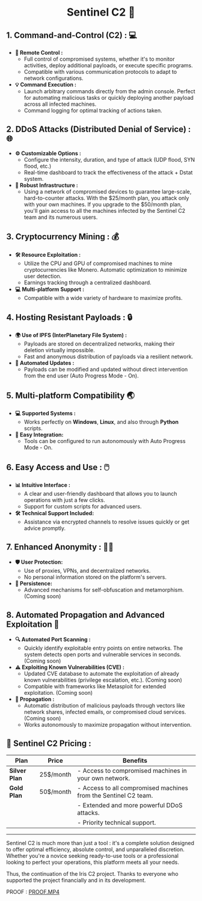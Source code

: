 <h1 align="center">Sentinel C2 🚀</h1>

## **1. Command-and-Control (C2) :** 💻

- **🔧 Remote Control :**
  - Full control of compromised systems, whether it's to monitor activities, deploy additional payloads, or execute specific programs.
  - Compatible with various communication protocols to adapt to network configurations.
- **💡 Command Execution :**
  - Launch arbitrary commands directly from the admin console. Perfect for automating malicious tasks or quickly deploying another payload across all infected machines.
  - Command logging for optimal tracking of actions taken.

## **2. DDoS Attacks (Distributed Denial of Service) :** 🌐

- **⚙️ Customizable Options :**
  - Configure the intensity, duration, and type of attack (UDP flood, SYN flood, etc.)
  - Real-time dashboard to track the effectiveness of the attack + Dstat system.
- **💪 Robust Infrastructure :**
  - Using a network of compromised devices to guarantee large-scale, hard-to-counter attacks. With the $25/month plan, you attack only with your own machines. If you upgrade to the $50/month plan, you'll gain access to all the machines infected by the Sentinel C2 team and its numerous users.

## **3. Cryptocurrency Mining :** 💰

- **🛠️ Resource Exploitation :**
  - Utilize the CPU and GPU of compromised machines to mine cryptocurrencies like Monero. Automatic optimization to minimize user detection.
  - Earnings tracking through a centralized dashboard.
- **💻 Multi-platform Support :**
  - Compatible with a wide variety of hardware to maximize profits.

## **4. Hosting Resistant Payloads :** 🔒

- **🌍 Use of IPFS (InterPlanetary File System) :**
  - Payloads are stored on decentralized networks, making their deletion virtually impossible.
  - Fast and anonymous distribution of payloads via a resilient network.
- **🔄 Automated Updates :**
  - Payloads can be modified and updated without direct intervention from the end user (Auto Progress Mode - On).

## **5. Multi-platform Compatibility** 🌏

- **💻 Supported Systems :**
  - Works perfectly on **Windows**, **Linux**, and also through **Python** scripts.
- **🔧 Easy Integration:**
  - Tools can be configured to run autonomously with Auto Progress Mode - On.

## **6. Easy Access and Use :** 🖱️

- **📊 Intuitive Interface :**
  - A clear and user-friendly dashboard that allows you to launch operations with just a few clicks.
  - Support for custom scripts for advanced users.
- **🛠️ Technical Support Included:**
  - Assistance via encrypted channels to resolve issues quickly or get advice promptly.

## **7. Enhanced Anonymity :** 🕵️‍♂️

- **🛡️ User Protection:**
  - Use of proxies, VPNs, and decentralized networks.
  - No personal information stored on the platform's servers.
- **🔐 Persistence:**
  - Advanced mechanisms for self-obfuscation and metamorphism. (Coming soon)

## **8. Automated Propagation and Advanced Exploitation** 🚀

- **🔍 Automated Port Scanning :**
  - Quickly identify exploitable entry points on entire networks. The system detects open ports and vulnerable services in seconds. (Coming soon)
- **⚠️ Exploiting Known Vulnerabilities (CVE) :**
  - Updated CVE database to automate the exploitation of already known vulnerabilities (privilege escalation, etc.). (Coming soon)
  - Compatible with frameworks like Metasploit for extended exploitation. (Coming soon)
- **🐛 Propagation :**
  - Automatic distribution of malicious payloads through vectors like network shares, infected emails, or compromised cloud services. (Coming soon)
  - Works autonomously to maximize propagation without intervention.

## 💸 **Sentinel C2 Pricing :**

|    **Plan**     |    **Price**    |   **Benefits**                                                              |
|-----------------|-----------------|----------------------------------------------------------------------------|
| **Silver Plan** | 25$/month       | - Access to compromised machines in your own network.                       |
| **Gold Plan**   | 50$/month       | - Access to all compromised machines from the Sentinel C2 team.             |
|                 |                 | - Extended and more powerful DDoS attacks.                                 |
|                 |                 | - Priority technical support.                                              |

---

Sentinel C2 is much more than just a tool : it's a complete solution designed to offer optimal efficiency, absolute control, and unparalleled discretion.  
Whether you're a novice seeking ready-to-use tools or a professional looking to perfect your operations, this platform meets all your needs.

Thus, the continuation of the Iris C2 project. Thanks to everyone who supported the project financially and in its development.

PROOF : [PROOF.MP4](https://github.com/mael0salah/SENTINEL-C2/raw/refs/heads/main/PROOF.MP4)
